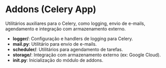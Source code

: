 # Addons (Celery App)

Utilitários auxiliares para o Celery, como logging, envio de e-mails, agendamento e integração com armazenamento externo.

- **logger/**: Configuração e handlers de logging para Celery.
- **mail.py**: Utilitário para envio de e-mails.
- **scheduler/**: Utilitários para agendamento de tarefas.
- **storage/**: Integração com armazenamento externo (ex: Google Cloud).
- **__init__.py**: Inicialização do módulo de addons.
